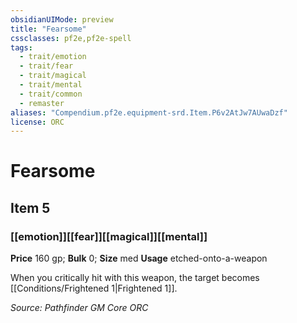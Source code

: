 ```yaml
---
obsidianUIMode: preview
title: "Fearsome"
cssclasses: pf2e,pf2e-spell
tags:
  - trait/emotion
  - trait/fear
  - trait/magical
  - trait/mental
  - trait/common
  - remaster
aliases: "Compendium.pf2e.equipment-srd.Item.P6v2AtJw7AUwaDzf"
license: ORC
---
```

# Fearsome
## Item 5
### [[emotion]][[fear]][[magical]][[mental]]


**Price** 160 gp; 
**Bulk** 0; **Size** med
**Usage** etched-onto-a-weapon

When you critically hit with this weapon, the target becomes [[Conditions/Frightened 1|Frightened 1]].

*Source: Pathfinder GM Core*
*ORC*
